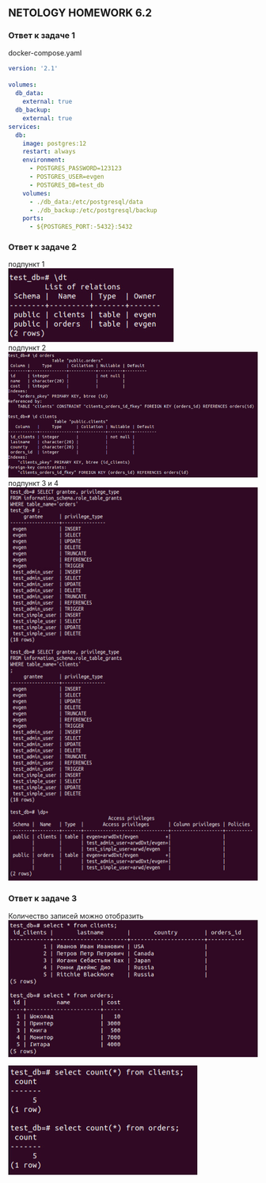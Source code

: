 ## NETOLOGY HOMEWORK 6.2

### Ответ к задаче 1

docker-compose.yaml
```yaml 
version: '2.1'

volumes:
  db_data:
    external: true
  db_backup:
    external: true
services:
  db:
    image: postgres:12
    restart: always
    environment:
      - POSTGRES_PASSWORD=123123
      - POSTGRES_USER=evgen
      - POSTGRES_DB=test_db
    volumes:
      - ./db_data:/etc/postgresql/data
      - ./db_backup:/etc/postgresql/backup
    ports:
      - ${POSTGRES_PORT:-5432}:5432
 ```

### Ответ к задаче 2

подпункт 1  
![подпункт 1](https://raw.githubusercontent.com/Evgeniy-Nikolskiy/netology-homework/main/sql/hw62/assets/21.jpg)  
подпункт 2  
![подпункт 2](https://raw.githubusercontent.com/Evgeniy-Nikolskiy/netology-homework/main/sql/hw62/assets/22.jpg)  
подпункт 3 и 4   
![подпункт 3](https://raw.githubusercontent.com/Evgeniy-Nikolskiy/netology-homework/main/sql/hw62/assets/23.jpg)  

### Ответ к задаче 3
Количество записей можно отобразить 
![подпункт 1](https://raw.githubusercontent.com/Evgeniy-Nikolskiy/netology-homework/main/sql/hw62/assets/31.jpg) 

![подпункт 2](https://raw.githubusercontent.com/Evgeniy-Nikolskiy/netology-homework/main/sql/hw62/assets/32.jpg) 